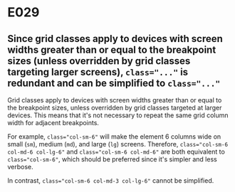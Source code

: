 # E029
## Since grid classes apply to devices with screen widths greater than or equal to the breakpoint sizes (unless overridden by grid classes targeting larger screens), `class="..."` is redundant and can be simplified to `class="..."`

Grid classes apply to devices with screen widths greater than or equal to the breakpoint sizes, unless overridden by grid classes targeted at larger devices. This means that it's not necessary to repeat the same grid column width for adjacent breakpoints.

For example, `class="col-sm-6"` will make the element 6 columns wide on small (`sm`), medium (`md`), and large (`lg`) screens. Therefore, `class="col-sm-6 col-md-6 col-lg-6"` and `class="col-sm-6 col-md-6"` are both equivalent to `class="col-sm-6"`, which should be preferred since it's simpler and less verbose.

In contrast, `class="col-sm-6 col-md-3 col-lg-6"` cannot be simplified.
